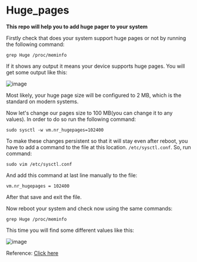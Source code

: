 # Huge_pages

**This repo will help you to add huge pager to your system**


Firstly check that does your system support huge pages or not by running the following command:
```
grep Huge /proc/meminfo
```
 If it shows any output it means your device supports huge pages.
 You will get some output like this:
 
![image](https://user-images.githubusercontent.com/98207888/204806320-32e689e2-363d-4ee7-93c0-a4ae368b8b9a.png)

Most likely, your huge page size will be configured to 2 MB, which is the standard on modern systems.

Now let's change our pages size to 100 MB(you can change it to any values).
In order to do so run the following command:
```
sudo sysctl -w vm.nr_hugepages=102400
```
To make these changes persistent so that it will stay even after reboot, you have to add a command to the file at this location.
`/etc/sysctl.conf`.
So, run command:
```
sudo vim /etc/sysctl.conf
```

And add this command  at last line manually to the file:
```
vm.nr_hugepages = 102400
```
After that save and exit the file.

Now reboot your system and check now using the same commands:
```
grep Huge /proc/meminfo
```

This time you will find some different values like this:

![image](https://user-images.githubusercontent.com/98207888/204807862-3b1cfd47-c18d-44b4-b8e2-f904113986dc.png)


Reference:
[Click here](https://wiki.debian.org/Hugepages)
